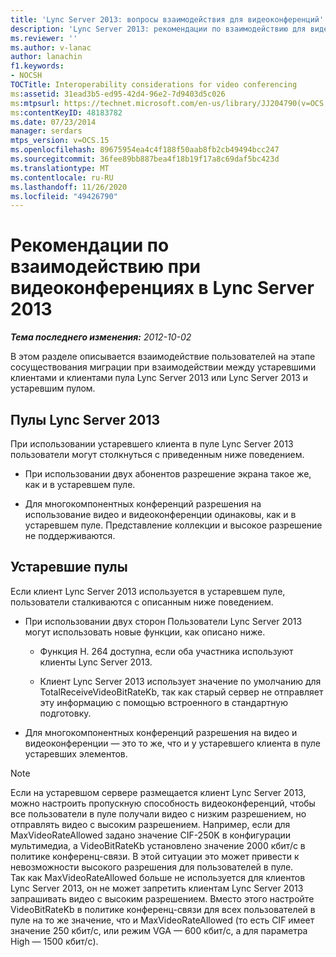 ```yaml
---
title: 'Lync Server 2013: вопросы взаимодействия для видеоконференций'
description: 'Lync Server 2013: рекомендации по взаимодействию для видеоконференций.'
ms.reviewer: ''
ms.author: v-lanac
author: lanachin
f1.keywords:
- NOCSH
TOCTitle: Interoperability considerations for video conferencing
ms:assetid: 31ead3b5-ed95-42d4-96e2-7d9403d5c026
ms:mtpsurl: https://technet.microsoft.com/en-us/library/JJ204790(v=OCS.15)
ms:contentKeyID: 48183782
ms.date: 07/23/2014
manager: serdars
mtps_version: v=OCS.15
ms.openlocfilehash: 89675954ea4c4f188f50aab8fb2cb49494bcc247
ms.sourcegitcommit: 36fee89bb887bea4f18b19f17a8c69daf5bc423d
ms.translationtype: MT
ms.contentlocale: ru-RU
ms.lasthandoff: 11/26/2020
ms.locfileid: "49426790"
---
```

# <a name="interoperability-considerations-for-video-conferencing-in-lync-server-2013"></a>Рекомендации по взаимодействию при видеоконференциях в Lync Server 2013

<div data-xmlns="http://www.w3.org/1999/xhtml">

<div class="topic" data-xmlns="http://www.w3.org/1999/xhtml" data-msxsl="urn:schemas-microsoft-com:xslt" data-cs="https://msdn.microsoft.com/">

<div data-asp="https://msdn2.microsoft.com/asp">



</div>

<div id="mainSection">

<div id="mainBody">

<span> </span>

_**Тема последнего изменения:** 2012-10-02_

В этом разделе описывается взаимодействие пользователей на этапе сосуществования миграции при взаимодействии между устаревшими клиентами и клиентами пула Lync Server 2013 или Lync Server 2013 и устаревшим пулом.

<div>

## <a name="lync-server-2013-pools"></a>Пулы Lync Server 2013

При использовании устаревшего клиента в пуле Lync Server 2013 пользователи могут столкнуться с приведенным ниже поведением.

  - При использовании двух абонентов разрешение экрана такое же, как и в устаревшем пуле.

  - Для многокомпонентных конференций разрешения на использование видео и видеоконференции одинаковы, как и в устаревшем пуле. Представление коллекции и высокое разрешение не поддерживаются.

</div>

<div>

## <a name="legacy-pools"></a>Устаревшие пулы

Если клиент Lync Server 2013 используется в устаревшем пуле, пользователи сталкиваются с описанным ниже поведением.

  - При использовании двух сторон Пользователи Lync Server 2013 могут использовать новые функции, как описано ниже.
    
      - Функция H. 264 доступна, если оба участника используют клиенты Lync Server 2013.
    
      - Клиент Lync Server 2013 использует значение по умолчанию для TotalReceiveVideoBitRateKb, так как старый сервер не отправляет эту информацию с помощью встроенного в стандартную подготовку.

  - Для многокомпонентных конференций разрешения на видео и видеоконференции — это то же, что и у устаревшего клиента в пуле устаревших элементов.

<div>


> [!NOTE]  
> Если на устаревшом сервере размещается клиент Lync Server 2013, можно настроить пропускную способность видеоконференций, чтобы все пользователи в пуле получали видео с низким разрешением, но отправлять видео с высоким разрешением. Например, если для MaxVideoRateAllowed задано значение CIF-250K в конфигурации мультимедиа, а VideoBitRateKb установлено значение 2000 кбит/с в политике конференц-связи. В этой ситуации это может привести к невозможности высокого разрешения для пользователей в пуле.<BR>Так как MaxVideoRateAllowed больше не используется для клиентов Lync Server 2013, он не может запретить клиентам Lync Server 2013 запрашивать видео с высоким разрешением. Вместо этого настройте VideoBitRateKb в политике конференц-связи для всех пользователей в пуле на то же значение, что и MaxVideoRateAllowed (то есть CIF имеет значение 250 кбит/с, или режим VGA — 600 кбит/с, а для параметра High — 1500 кбит/с).



</div>

</div>

</div>

<span> </span>

</div>

</div>

</div>

